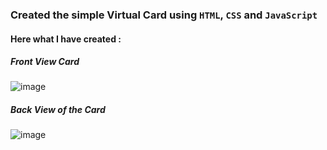 ### Created the simple Virtual Card using `HTML`, `CSS` and `JavaScript`

#### Here what I have created :

##### Front View Card
![image](https://github.com/user-attachments/assets/d506fb5d-eb99-4ed6-a000-23f7eda8d963)


##### Back View of the Card
![image](https://github.com/user-attachments/assets/9a7d60c6-a763-4460-aec9-e1436391dc4f)


